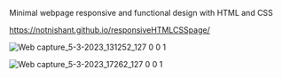 Minimal webpage responsive and functional design with HTML and CSS

https://notnishant.github.io/responsiveHTMLCSSpage/


![Web capture_5-3-2023_131252_127 0 0 1](https://user-images.githubusercontent.com/54275471/222958905-0db1297b-6278-4f13-804a-33957a739e48.jpeg)

![Web capture_5-3-2023_17262_127 0 0 1](https://user-images.githubusercontent.com/54275471/222959003-b1989c55-ad88-4b3b-a21a-23e89830b328.jpeg)
